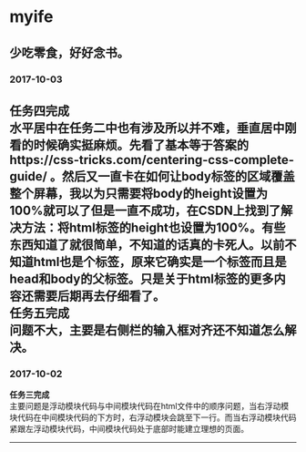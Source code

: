 myife
====
少吃零食，好好念书。
------- 

### 2017-10-03 #
**任务四完成**  
水平居中在任务二中也有涉及所以并不难，垂直居中刚看的时候确实挺麻烦。先看了基本等于答案的https://css-tricks.com/centering-css-complete-guide/ 。然后又一直卡在如何让body标签的区域覆盖整个屏幕，我以为只需要将body的height设置为100%就可以了但是一直不成功，在CSDN上找到了解决方法：将html标签的height也设置为100%。有些东西知道了就很简单，不知道的话真的卡死人。以前不知道html也是个标签，原来它确实是一个标签而且是head和body的父标签。只是关于html标签的更多内容还需要后期再去仔细看了。  
**任务五完成**  
问题不大，主要是右侧栏的输入框对齐还不知道怎么解决。
----------------
### 2017-10-02 #
**任务三完成**  
主要问题是浮动模块代码与中间模块代码在html文件中的顺序问题，当右浮动模块代码在中间模块代码的下方时，右浮动模块会跳至下一行。而当右浮动模块代码紧跟左浮动模块代码，中间模块代码处于底部时能建立理想的页面。  

 ----------------

